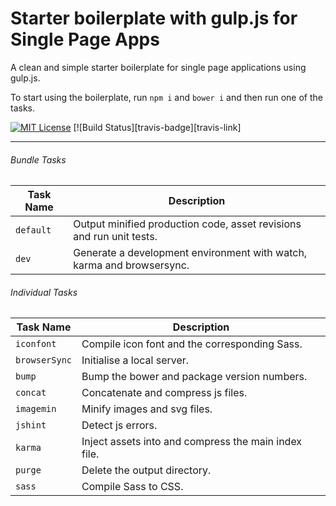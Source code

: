 # Starter boilerplate with gulp.js for Single Page Apps
A clean and simple starter boilerplate for single page applications using gulp.js.

To start using the boilerplate, run `npm i` and `bower i` and then run one of the tasks.

[![MIT License][license-badge]][license-link]
[![Build Status][travis-badge][travis-link]

---

###### Bundle Tasks

Task Name    | Description
------------ | ---------------------------------------------------------------------
`default`    | Output minified production code, asset revisions and run unit tests.
`dev`        | Generate a development environment with watch, karma and browsersync.

###### Individual Tasks

Task Name     | Description
------------- | ----------------------------------------------------
`iconfont`    | Compile icon font and the corresponding Sass.
`browserSync` | Initialise a local server.
`bump`        | Bump the bower and package version numbers.
`concat`      | Concatenate and compress js files.
`imagemin`    | Minify images and svg files.
`jshint`      | Detect js errors.
`karma`       | Inject assets into and compress the main index file.
`purge`       | Delete the output directory.
`sass`        | Compile Sass to CSS.

[license-badge]: http://img.shields.io/badge/license-mit-lightgrey.svg?style=flat
[license-link]:  https://github.com/goodeggs/angular-cached-resource/blob/master/LICENSE.md
[license-badge]: https://travis-ci.org/antonsamper/gulp-boilerplate.svg?branch=master
[license-link]:  https://travis-ci.org/antonsamper/gulp-boilerplate
